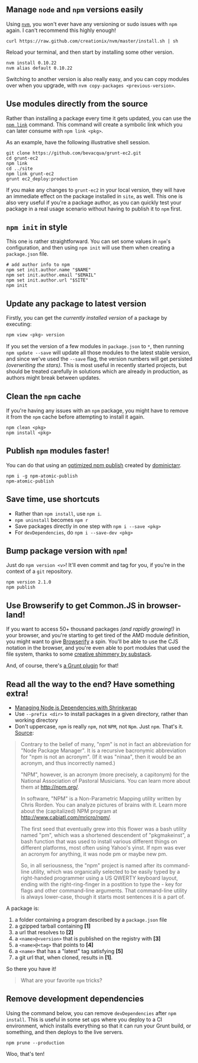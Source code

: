 ## Manage `node` and `npm` versions easily

Using [`nvm`](https://github.com/creationix/nvm "creationix/nvm on GitHub"), you won't ever have any versioning or sudo issues with `npm` again. I can't recommend this highly enough!

```shell
curl https://raw.github.com/creationix/nvm/master/install.sh | sh
```

Reload your terminal, and then start by installing some other version.

```shell
nvm install 0.10.22
nvm alias default 0.10.22
```

Switching to another version is also really easy, and you can copy modules over when you upgrade, with `nvm copy-packages <previous-version>`.

## Use modules directly from the source

Rather than installing a package every time it gets updated, you can use the [`npm link`](https://npmjs.org/doc/cli/npm-link.html "npm link documentation") command. This command will create a symbolic link which you can later consume with `npm link <pkg>`.

As an example, have the following illustrative shell session.

```shell
git clone https://github.com/bevacqua/grunt-ec2.git
cd grunt-ec2
npm link
cd ../site
npm link grunt-ec2
grunt ec2_deploy:production
```

If you make any changes to `grunt-ec2` in your local version, they will have an immediate effect on the package installed in `site`, as well. This one is also very useful if you're a package author, as you can quickly test your package in a real usage scenario without having to publish it to `npm` first.

## `npm init` in style

This one is rather straightforward. You can set some values in `npm`'s configuration, and then using `npm init` will use them when creating a `package.json` file.

```shell
# add author info to npm
npm set init.author.name "$NAME"
npm set init.author.email "$EMAIL"
npm set init.author.url "$SITE"
npm init
```

## Update any package to latest version

Firstly, you can get the _currently installed version_ of a package by executing:

```js
npm view <pkg> version
```

If you set the version of a few modules in `package.json` to `*`, then running `npm update --save` will update all those modules to the latest stable version, and since we've used the `--save` flag, the version numbers will get persisted _(overwriting the stars)_. This is most useful in recently started projects, but should be treated carefully in solutions which are already in production, as authors might break between updates.

## Clean the `npm` cache

If you're having any issues with an `npm` package, you might have to remove it from the `npm` cache before attempting to install it again.

```shell
npm clean <pkg>
npm install <pkg>
```

## Publish `npm` modules faster!

You can do that using an [optimized npm publish](https://github.com/dominictarr/npm-atomic-publish "npm-atomic-publish on GitHub") created by [dominictarr](https://github.com/dominictarr "dominictarr on GitHub").

```
npm i -g npm-atomic-publish
npm-atomic-publish
```

## Save time, use shortcuts

- Rather than `npm install`, use `npm i`.
- `npm uninstall` becomes `npm r`
- Save packages directly in one step with `npm i --save <pkg>`
- For `devDependencies`, do `npm i --save-dev <pkg>`

## Bump package version with `npm`!

Just do `npm version <v>`! It'll even commit and tag for you, if you're in the context of a `git` repository.

```shell
npm version 2.1.0
npm publish
```

## Use Browserify to get Common.JS in browser-land!

If you want to access 50+ thousand packages _(and rapidly growing!)_ in your browser, and you're starting to get tired of the AMD module definition, you might want to give [Browserify](https://github.com/substack/node-browserify "browserify on GitHub") a spin.  You'll be able to use the CJS notation in the browser, and you're even able to port modules that used the file system, thanks to some [creative shimmery by substack](https://github.com/substack/node-browserify#compatibility "Browserify compatibility").

And, of course, there's [a Grunt plugin](https://github.com/jmreidy/grunt-browserify "grunt-browserify on GitHub") for that!

## Read all the way to the end? Have something extra!

- [Managing Node.js Dependencies with Shrinkwrap](http://blog.nodejs.org/2012/02/27/managing-node-js-dependencies-with-shrinkwrap/ "Managing Node.js Dependencies with Shrinkwrap")
- Use `--prefix <dir>` to install packages in a given directory, rather than working directory
- Don't uppercase, `npm` is really `npm`, not `NPM`, not `Npm`. Just `npm`. That's it. [Source](https://npmjs.org/doc/faq.html "npm documentation FAQ"):

> Contrary to the belief of many, "npm" is not in fact an abbreviation for "Node Package Manager". It is a recursive bacronymic abbreviation for "npm is not an acronym". (If it was "ninaa", then it would be an acronym, and thus incorrectly named.)
>
> "NPM", however, is an acronym (more precisely, a capitonym) for the National Association of Pastoral Musicians. You can learn more about them at http://npm.org/.
>
> In software, "NPM" is a Non-Parametric Mapping utility written by Chris Rorden. You can analyze pictures of brains with it. Learn more about the (capitalized) NPM program at http://www.cabiatl.com/mricro/npm/.
>
> The first seed that eventually grew into this flower was a bash utility named "pm", which was a shortened descendent of "pkgmakeinst", a bash function that was used to install various different things on different platforms, most often using Yahoo's yinst. If npm was ever an acronym for anything, it was node pm or maybe new pm.
>
>So, in all seriousness, the "npm" project is named after its command-line utility, which was organically selected to be easily typed by a right-handed programmer using a US QWERTY keyboard layout, ending with the right-ring-finger in a postition to type the - key for flags and other command-line arguments. That command-line utility is always lower-case, though it starts most sentences it is a part of.

A package is:

1. a folder containing a program described by a `package.json` file
2. a gzipped tarball containing **[1]**
3. a url that resolves to **[2]**
4. a `<name>@<version>` that is published on the registry with **[3]**
5. a `<name>@<tag>` that points to **[4]**
6. a `<name>` that has a "latest" tag satisfying **[5]**
7. a git url that, when cloned, results in **[1]**.

So there you have it!

> What are your favorite `npm` tricks?

## Remove development dependencies

Using the command below, you can remove `devDependencies` after `npm install`. This is useful in some set ups where you deploy to a CI environment, which installs everything so that it can run your Grunt build, or something, and then deploys to the live servers.

```shell
npm prune --production
```

Woo, that's ten!
